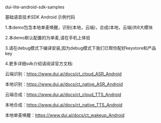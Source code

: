 dui-lite-android-sdk-samples

基础语音技术SDK Android 示例代码

1.本demo包含本地单麦唤醒，识别(本地，云端)，合成(本地，云端)共6大模块

2.本demo默认配置的为单麦,请在手机上体验

3.请在debug模式下编译安装,因为debug模式下我们已帮你配好keystore和产品key

4.更多详细sdk介绍请阅读官方文档: 

云端识别：https://www.dui.ai/docs/ct_cloud_ASR_Android

本地识别：https://www.dui.ai/docs/ct_native_ASR_Android

云端合成：https://www.dui.ai/docs/ct_cloud_TTS_Android

本地合成：https://www.dui.ai/docs/ct_native_TTS_Android

本地单麦唤醒：https://www.dui.ai/docs/ct_wakeup_Android
